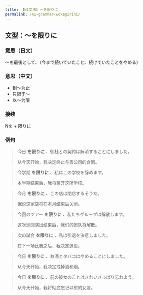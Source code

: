```yaml
---
title: 【N1文法】〜を限りに
permalink: /n1-grammar-wokagirini/
---
```


## 文型：〜を限りに

### 意思（日文）

〜を最後として、（今まで続いていたこと、続けていたことをやめる）

### 意思（中文）

- 到〜为止
- 只限于〜
- 以〜为限

### 接续

Nを + 限りに

### 例句

> 今日 **を限りに** 、御社との契約は解消することにしました。
>
> 从今天开始，我决定终止与贵公司的合同。

> 今学期 **を限りに** 、私はこの学校を辞めます。
>
> 本学期结束后，我将离开这所学校。

> 今月 **を限りに** 、この店は閉店するそうだ。
>
> 据说这家店将在本月结束后关闭。

> 今回のツアー **を限りに** 、私たちグループは解散します。
>
> 这次巡回演出结束后，我们的团队将解散。

> 次の試合 **を限りに** 、私は引退を決意しました。
>
> 在下一场比赛之后，我决定退役。

> 今日 **を限りに** 、お酒とタバコはやめることにしました。
>
> 从今天开始，我决定戒掉酒和烟。

> 今日 **を限りに** 、前の彼女のことはきれいさっぱり忘れよう。
>
> 从今天开始，我将彻底忘记以前的女友。
